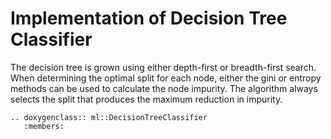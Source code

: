 # Implementation of Decision Tree Classifier 


The decision tree is grown using either depth-first or breadth-first search. When determining the optimal split for each node, either the gini or entropy methods can be used to calculate the node impurity. The algorithm always selects the split that produces the maximum reduction in impurity.

```{eval-rst}
.. doxygenclass:: ml::DecisionTreeClassifier
   :members:

```

